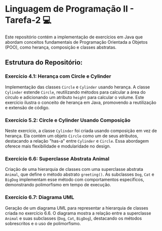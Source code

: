 # Linguagem de Programação II - Tarefa-2 💻

Este repositório contém a implementação de exercícios em Java que abordam conceitos fundamentais de Programação Orientada a Objetos (POO), como herança, composição e classes abstratas.

## Estrutura do Repositório:

### Exercício 4.1: Herança com Circle e Cylinder
Implementação das classes `Circle` e `Cylinder` usando herança. A classe `Cylinder` estende `Circle`, reutilizando métodos para calcular a área do círculo e adicionando um atributo `height` para calcular o volume. Este exercício ilustra o conceito de herança em Java, promovendo a reutilização e extensão de código.

### Exercício 5.2: Circle e Cylinder Usando Composição
Neste exercício, a classe `Cylinder` foi criada usando composição em vez de herança. Ela contém um objeto `Circle` como um de seus atributos, destacando a relação "has-a" entre `Cylinder` e `Circle`. Essa abordagem oferece mais flexibilidade e modularidade no design.

### Exercício 6.6: Superclasse Abstrata Animal
Criação de uma hierarquia de classes com uma superclasse abstrata `Animal`, que define o método abstrato `greeting()`. As subclasses `Dog`, `Cat` e `BigDog` implementam esse método com comportamentos específicos, demonstrando polimorfismo em tempo de execução.

### Exercício 6.7: Diagrama UML
Geração de um diagrama UML para representar a hierarquia de classes criada no exercício 6.6. O diagrama mostra a relação entre a superclasse `Animal` e suas subclasses (`Dog`, `Cat`, `BigDog`), destacando os métodos sobrescritos e o uso de polimorfismo.
